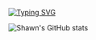 [![Typing SVG](https://readme-typing-svg.herokuapp.com?font=Abel&size=24&duration=4000&color=3891E1&multiline=true&width=450&height=80&lines=Hey%2C+I'm+Shawn+Kok;Computer+Science+Student+at+NUS)](https://git.io/typing-svg)

![Shawn's GitHub stats](https://github-readme-stats.vercel.app/api?username=Kok-je&show_icons=true&count_private=true&theme=vue-dark)
